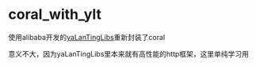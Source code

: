 # coral_with_ylt
使用alibaba开发的[yaLanTingLibs](https://github.com/alibaba/yalantinglibs)重新封装了coral

意义不大，因为yaLanTingLibs里本来就有高性能的http框架，这里单纯学习用


